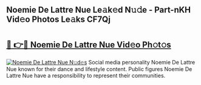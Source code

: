 ## Noemie De Lattre Nue Le𝚊k𝚎d N𝚞𝚍e - Part-nKH Vid𝚎o Photos Le𝚊ks CF7Qj

# <h2><a href="http://fb8v5jx.evod.top/?m=Noemie+De+Lattre+Nue">🔗 👉🔴 Noemie De Lattre Nue Vid𝚎o Ph𝚘t𝚘s</a></h2>

[![Noemie De Lattre Nue N𝚞d𝚎s](https://i.imgur.com/8V9OHl7.gif)](http://fb8v5jx.evod.top/?m=Noemie+De+Lattre+Nue)
Social media personality Noemie De Lattre Nue known for their dance and lifestyle content. Public figures Noemie De Lattre Nue have a responsibility to represent their communities. 
